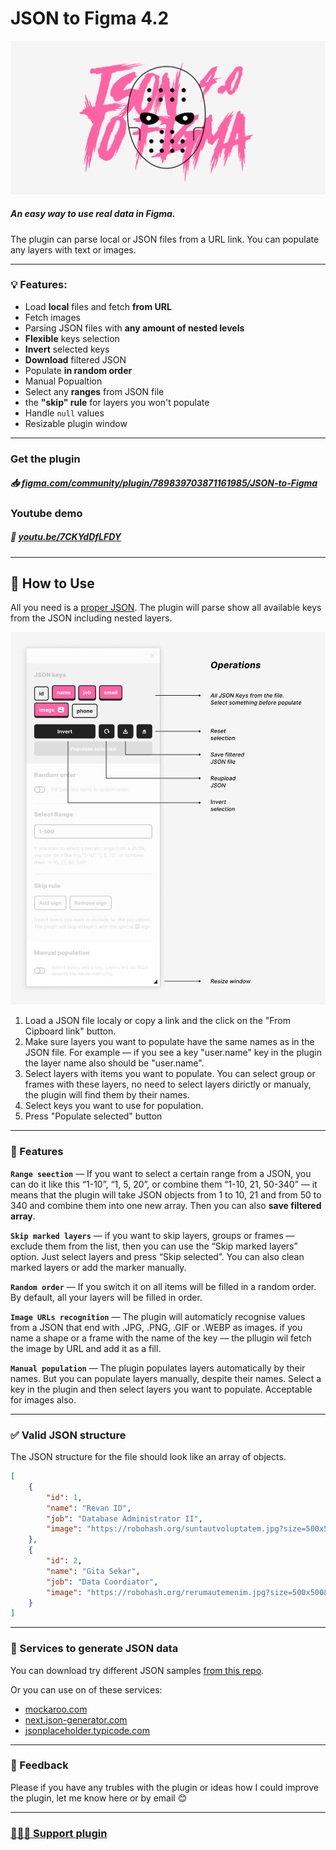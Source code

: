 # JSON to Figma 4.2

![plugin preview](readme-images/cover.jpg)

##### An easy way to use real data in Figma.

The plugin can parse local or JSON files from a URL link. You can populate any layers with text or images.

---

### 💡 Features:

-   Load **local** files and fetch **from URL**
-   Fetch images
-   Parsing JSON files with **any amount of nested levels**
-   **Flexible** keys selection
-   **Invert** selected keys
-   **Download** filtered JSON
-   Populate **in random order**
-   Manual Popualtion
-   Select any **ranges** from JSON file
-   the **"skip" rule** for layers you won't populate
-   Handle `null` values
-   Resizable plugin window

---

### Get the plugin

##### 📥 [figma.com/community/plugin/789839703871161985/JSON-to-Figma](https://www.figma.com/community/plugin/789839703871161985/JSON-to-Figma)

### Youtube demo

##### 🎥 [youtu.be/7CKYdDfLFDY](https://youtu.be/J9Hu2hNSWvE)

---

## 🚀 How to Use

All you need is a [proper JSON](#-valid-json-structure). The plugin will parse show all available keys from the JSON including nested layers.

![Plugin preview](readme-images/plugin-preview.jpg)

1. Load a JSON file localy or copy a link and the click on the "From Cipboard link" button.
2. Make sure layers you want to populate have the same names as in the JSON file. For example — if you see a key "user.name" key in the plugin the layer name also should be "user.name".
3. Select layers with items you want to populate. You can select group or frames with these layers, no need to select layers dirictly or manualy, the plugin will find them by their names.
4. Select keys you want to use for population.
5. Press "Populate selected" button

---

### 🤘 Features

**`Range seection`** — If you want to select a certain range from a JSON, you can do it like this “1-10”, “1, 5, 20”, or combine them “1-10, 21, 50-340” — it means that the plugin will take JSON objects from 1 to 10, 21 and from 50 to 340 and combine them into one new array. Then you can also **save filtered array**.

**`Skip marked layers`** — if you want to skip layers, groups or frames — exclude them from the list, then you can use the “Skip marked layers” option. Just select layers and press “Skip selected”. You can also clean marked layers or add the marker manually.

**`Random order`** — If you switch it on all items will be filled in a random order. By default, all your layers will be filled in order.

**`Image URLs recognition`** — The plugin will automaticly recognise values from a JSON that end with .JPG, .PNG, .GIF or .WEBP as images. if you name a shape or a frame with the name of the key — the pllugin wil fetch the image by URL and add it as a fill.

**`Manual population`** — The plugin populates layers automatically by their names. But you can populate layers manually, despite their names. Select a key in the plugin and then select layers you want to populate. Acceptable for images also.

---

### ✅ Valid JSON structure

The JSON structure for the file should look like an array of objects.

```json
[
    {
        "id": 1,
        "name": "Revan ID",
        "job": "Database Administrator II",
        "image": "https://robohash.org/suntautvoluptatem.jpg?size=500x500&set=set1"
    },
    {
        "id": 2,
        "name": "Gita Sekar",
        "job": "Data Coordiator",
        "image": "https://robohash.org/rerumautemenim.jpg?size=500x500&set=set1"
    }
]
```

---

### 📓 Services to generate JSON data

You can download try different JSON samples [from this repo](https://github.com/PavelLaptev/JSON-to-Figma-2.0-React/tree/master/json-test-files).

Or you can use on of these services:

-   [mockaroo.com](https://www.mockaroo.com/)
-   [next.json-generator.com](https://next.json-generator.com/EyLps-PPO?fbclid=IwAR0WGNKJMclqcS6qwRHj-NXOyF52BjQYJp9osgeWRmN2iCGZ47awnDDLhmI)
-   [jsonplaceholder.typicode.com](https://jsonplaceholder.typicode.com/)

---

### 🤙 Feedback

Please if you have any trubles with the plugin or ideas how I could improve the plugin, let me know here or by email 😊

---

### [🧑‍💻💸 Support plugin](https://www.paypal.com/paypalme/melodicsoul31)
